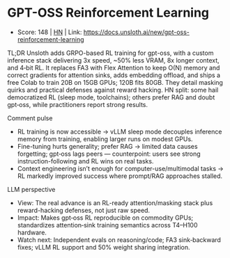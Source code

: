 # GPT-OSS Reinforcement Learning

- Score: 148 | [HN](https://news.ycombinator.com/item?id=45392744) | Link: https://docs.unsloth.ai/new/gpt-oss-reinforcement-learning

TL;DR
Unsloth adds GRPO-based RL training for gpt-oss, with a custom inference stack delivering 3x speed, ~50% less VRAM, 8x longer context, and 4‑bit RL. It replaces FA3 with Flex Attention to keep O(N) memory and correct gradients for attention sinks, adds embedding offload, and ships a free Colab to train 20B on 15GB GPUs; 120B fits 80GB. They detail masking quirks and practical defenses against reward hacking. HN split: some hail democratized RL (sleep mode, toolchains); others prefer RAG and doubt gpt‑oss, while practitioners report strong results.

Comment pulse
- RL training is now accessible → vLLM sleep mode decouples inference memory from training, enabling larger runs on modest GPUs.
- Fine-tuning hurts generality; prefer RAG → limited data causes forgetting; gpt‑oss lags peers — counterpoint: users see strong instruction-following and RL wins on real tasks.
- Context engineering isn’t enough for computer-use/multimodal tasks → RL markedly improved success where prompt/RAG approaches stalled.

LLM perspective
- View: The real advance is an RL-ready attention/masking stack plus reward-hacking defenses, not just raw speed.
- Impact: Makes gpt‑oss RL reproducible on commodity GPUs; standardizes attention‑sink training semantics across T4–H100 hardware.
- Watch next: Independent evals on reasoning/code; FA3 sink‑backward fixes; vLLM RL support and 50% weight sharing integration.
